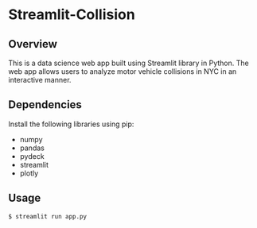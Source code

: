 # Streamlit-Collision
## Overview
This is a data science web app built using Streamlit library in Python. The web app allows users to analyze motor vehicle collisions in NYC in an interactive manner.

## Dependencies
Install the following libraries using pip:
* numpy
* pandas
* pydeck
* streamlit
* plotly

## Usage
``$ streamlit run app.py``